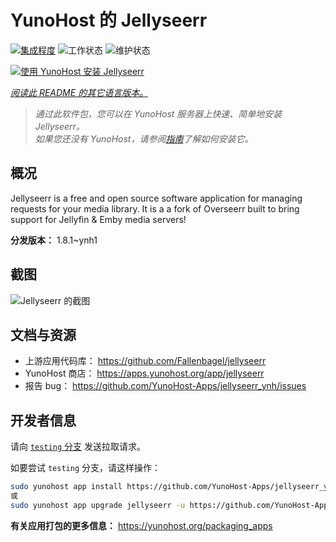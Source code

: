 <!--
注意：此 README 由 <https://github.com/YunoHost/apps/tree/master/tools/readme_generator> 自动生成
请勿手动编辑。
-->

# YunoHost 的 Jellyseerr

[![集成程度](https://dash.yunohost.org/integration/jellyseerr.svg)](https://dash.yunohost.org/appci/app/jellyseerr) ![工作状态](https://ci-apps.yunohost.org/ci/badges/jellyseerr.status.svg) ![维护状态](https://ci-apps.yunohost.org/ci/badges/jellyseerr.maintain.svg)

[![使用 YunoHost 安装 Jellyseerr](https://install-app.yunohost.org/install-with-yunohost.svg)](https://install-app.yunohost.org/?app=jellyseerr)

*[阅读此 README 的其它语言版本。](./ALL_README.md)*

> *通过此软件包，您可以在 YunoHost 服务器上快速、简单地安装 Jellyseerr。*  
> *如果您还没有 YunoHost，请参阅[指南](https://yunohost.org/install)了解如何安装它。*

## 概况

Jellyseerr is a free and open source software application for managing requests for your media library. It is a a fork of Overseerr built to bring support for Jellyfin & Emby media servers!

**分发版本：** 1.8.1~ynh1

## 截图

![Jellyseerr 的截图](./doc/screenshots/jellyseerr.png)

## 文档与资源

- 上游应用代码库： <https://github.com/Fallenbagel/jellyseerr>
- YunoHost 商店： <https://apps.yunohost.org/app/jellyseerr>
- 报告 bug： <https://github.com/YunoHost-Apps/jellyseerr_ynh/issues>

## 开发者信息

请向 [`testing` 分支](https://github.com/YunoHost-Apps/jellyseerr_ynh/tree/testing) 发送拉取请求。

如要尝试 `testing` 分支，请这样操作：

```bash
sudo yunohost app install https://github.com/YunoHost-Apps/jellyseerr_ynh/tree/testing --debug
或
sudo yunohost app upgrade jellyseerr -u https://github.com/YunoHost-Apps/jellyseerr_ynh/tree/testing --debug
```

**有关应用打包的更多信息：** <https://yunohost.org/packaging_apps>
